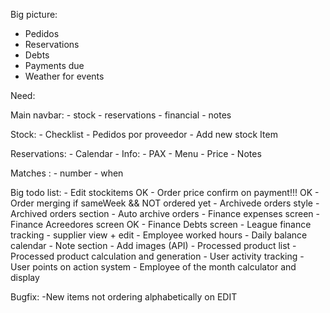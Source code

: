 Big picture: 

- Pedidos
- Reservations
- Debts
- Payments due
- Weather for events

Need: 

Main navbar:
    - stock
    - reservations
    - financial 
    - notes

Stock:
        - Checklist
        - Pedidos por proveedor
        - Add new stock Item
        
Reservations: 
        - Calendar
        - Info: 
            - PAX
            - Menu
            - Price
            - Notes
        
Matches : 
        - number
        - when

Big todo list:
        - Edit stockitems OK
        - Order price confirm on payment!!! OK
        - Order merging if sameWeek && NOT ordered yet
        - Archivede orders style
        - Archived orders section
        - Auto archive orders
        - Finance expenses screen
        - Finance Acreedores screen OK
        - Finance Debts screen
        - League finance tracking
        - supplier view + edit
        - Employee worked hours
        - Daily balance calendar
        - Note section
        - Add images (API)
        - Processed product list
        - Processed product calculation and generation
        - User activity tracking
        - User points on action system
        - Employee of the month calculator and display


Bugfix:
        -New items not ordering alphabetically on EDIT

